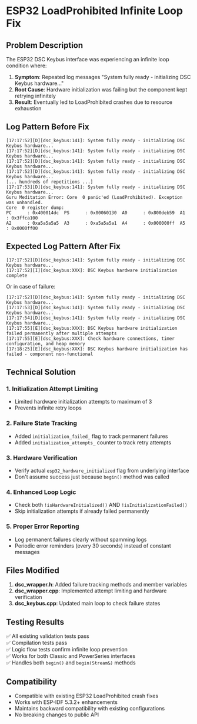# ESP32 LoadProhibited Infinite Loop Fix

## Problem Description

The ESP32 DSC Keybus interface was experiencing an infinite loop condition where:

1. **Symptom**: Repeated log messages "System fully ready - initializing DSC Keybus hardware..."
2. **Root Cause**: Hardware initialization was failing but the component kept retrying infinitely  
3. **Result**: Eventually led to LoadProhibited crashes due to resource exhaustion

## Log Pattern Before Fix

```
[17:17:52][D][dsc_keybus:141]: System fully ready - initializing DSC Keybus hardware...
[17:17:52][D][dsc_keybus:141]: System fully ready - initializing DSC Keybus hardware...
[17:17:52][D][dsc_keybus:141]: System fully ready - initializing DSC Keybus hardware...
[17:17:52][D][dsc_keybus:141]: System fully ready - initializing DSC Keybus hardware...
[... hundreds of repetitions ...]
[17:17:53][D][dsc_keybus:141]: System fully ready - initializing DSC Keybus hardware...
Guru Meditation Error: Core  0 panic'ed (LoadProhibited). Exception was unhandled.
Core  0 register dump:
PC      : 0x400014dc  PS      : 0x00060130  A0      : 0x800deb59  A1      : 0x3ffca100  
A2      : 0xa5a5a5a5  A3      : 0xa5a5a5a1  A4      : 0x000000ff  A5      : 0x0000ff00
```

## Expected Log Pattern After Fix

```
[17:17:52][D][dsc_keybus:141]: System fully ready - initializing DSC Keybus hardware...
[17:17:52][I][dsc_keybus:XXX]: DSC Keybus hardware initialization complete
```

Or in case of failure:

```
[17:17:52][D][dsc_keybus:141]: System fully ready - initializing DSC Keybus hardware...
[17:17:53][D][dsc_keybus:141]: System fully ready - initializing DSC Keybus hardware...
[17:17:54][D][dsc_keybus:141]: System fully ready - initializing DSC Keybus hardware...
[17:17:55][E][dsc_keybus:XXX]: DSC Keybus hardware initialization failed permanently after multiple attempts
[17:17:55][E][dsc_keybus:XXX]: Check hardware connections, timer configuration, and heap memory
[17:18:25][E][dsc_keybus:XXX]: DSC Keybus hardware initialization has failed - component non-functional
```

## Technical Solution

### 1. Initialization Attempt Limiting
- Limited hardware initialization attempts to maximum of 3
- Prevents infinite retry loops

### 2. Failure State Tracking  
- Added `initialization_failed_` flag to track permanent failures
- Added `initialization_attempts_` counter to track retry attempts

### 3. Hardware Verification
- Verify actual `esp32_hardware_initialized` flag from underlying interface
- Don't assume success just because `begin()` method was called

### 4. Enhanced Loop Logic
- Check both `!isHardwareInitialized()` AND `!isInitializationFailed()` 
- Skip initialization attempts if already failed permanently

### 5. Proper Error Reporting
- Log permanent failures clearly without spamming logs
- Periodic error reminders (every 30 seconds) instead of constant messages

## Files Modified

1. **dsc_wrapper.h**: Added failure tracking methods and member variables
2. **dsc_wrapper.cpp**: Implemented attempt limiting and hardware verification  
3. **dsc_keybus.cpp**: Updated main loop to check failure states

## Testing Results

✅ All existing validation tests pass  
✅ Compilation tests pass  
✅ Logic flow tests confirm infinite loop prevention  
✅ Works for both Classic and PowerSeries interfaces  
✅ Handles both `begin()` and `begin(Stream&)` methods

## Compatibility

- Compatible with existing ESP32 LoadProhibited crash fixes
- Works with ESP-IDF 5.3.2+ enhancements  
- Maintains backward compatibility with existing configurations
- No breaking changes to public API